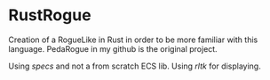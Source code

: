 # RustRogue

Creation of a RogueLike in Rust in order to be more familiar with this language.
PedaRogue in my github is the original project.

Using *specs* and not a from scratch ECS lib.
Using *rltk* for displaying.

